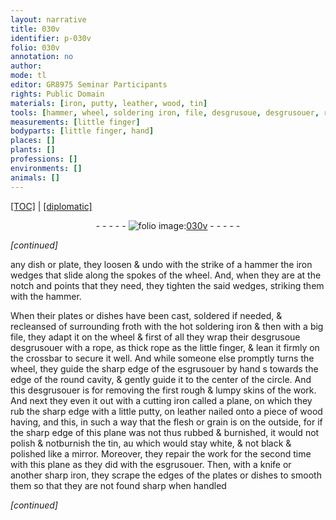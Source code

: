 ```yaml
---
layout: narrative
title: 030v
identifier: p-030v
folio: 030v
annotation: no
author:
mode: tl
editor: GR8975 Seminar Participants
rights: Public Domain
materials: [iron, putty, leather, wood, tin]
tools: [hammer, wheel, soldering iron, file, desgrusoue, desgrusouer, rope, crossbar, esgrusouer, hand, cutting iron, plane, nailed, knife, sharp iron]
measurements: [little finger]
bodyparts: [little finger, hand]
places: []
plants: []
professions: []
environments: []
animals: []
---
```


<p><a href="{{ site.baseurl }}/translation/">[TOC]</a> | <a href="{{ site.baseurl }}/_texts/p-030v_tc.md/">[diplomatic]</a></p><div class="folio" align="center">- - - - - <a href="http://gallica.bnf.fr/ark:/12148/btv1b10500001g/f66.image" target="_blank"><img src="https://cu-mkp.github.io/2017-workshop-edition/assets/photo-icon.png" alt="folio image: " style="display:inline-block; margin-bottom:-3px;"/>030v</a> - - - - - </div>  
 
*[continued]*
  
any dish or plate, they loosen & undo with the strike of a <span class="tl">hammer</span> the <span class="m">iron</span> wedges that slide along the spokes of the <span class="tl">wheel</span>. And, when they are at the notch and points that they need, they tighten the said wedges, striking them with the <span class="tl">hammer</span>.
 
When their plates or dishes have been cast, soldered if needed, & recleansed of surrounding froth with the hot <span class="tl">soldering iron</span> & then with a big <span class="tl">file</span>, they adapt it on the <span class="tl">wheel</span> & first of all they wrap their <span class="del"><span class="tl">desgrusoue</span></span> <span class="tl">desgrusouer</span> with a <span class="tl">rope</span>, as thick <span class="del"><span class="tl">rope</span></span> as the <span class="ms"><span class="bp">little finger</span></span>, & lean it firmly on the <span class="tl">crossbar</span> to secure it well. And while someone else promptly turns the <span class="tl">wheel</span>, they guide the sharp edge of the <span class="tl">esgrusouer</span> by <span class="tl"><span class="bp">hand</span></span> <span class="del">s</span> towards the edge of the round cavity, & gently guide it to the center of the circle. And this <span class="tl">desgrusouer</span> is for removing the first rough & lumpy skins of the work. And next they even it out with a <span class="tl">cutting <span class="m">iron</span></span> called a <span class="tl">plane</span>, on which they rub the sharp edge with a little <span class="m">putty</span>, on <span class="m">leather</span> <span class="tl">nailed</span> onto a piece of <span class="m">wood</span> <span class="del">having</span>, and this, in such a way that the flesh or grain is on the outside, for if the sharp edge of this <span class="tl">plane</span> was not thus rubbed & burnished, it would not polish & <span class="del">not</span>burnish the <span class="m">tin</span>, <span class="del">au</span> which would stay white, & not black & polished like a mirror. Moreover, they repair the work for the second time with this <span class="tl">plane</span> as they did with the <span class="tl">esgrusouer</span>. Then, with a <span class="tl">knife</span> or another <span class="tl">sharp <span class="m">iron</span></span>, they scrape the edges of the plates or dishes to smooth them so that they are not found sharp when handled
 
*[continued]*
 
